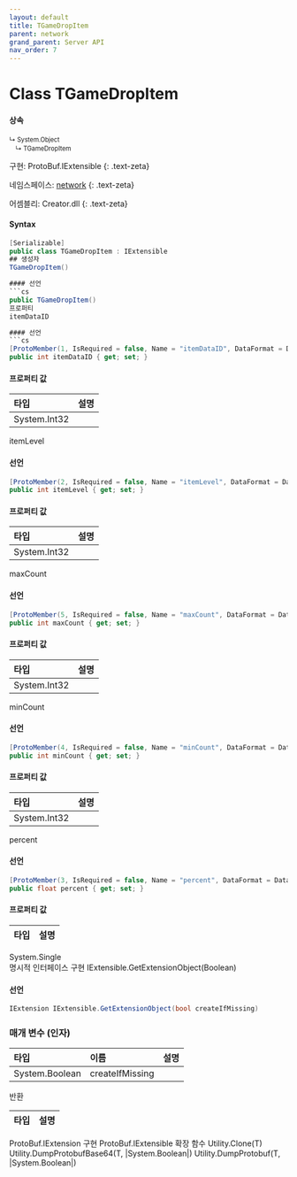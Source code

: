 ```yaml
---
layout: default
title: TGameDropItem
parent: network
grand_parent: Server API
nav_order: 7
---
```


# Class TGameDropItem

#### 상속
<div class="code-example" markdown="1" style = "font-size:0.8em;">
↳ System.Object<br/>
　↳ TGameDropItem
</div>

구현: ProtoBuf.IExtensible
{: .text-zeta}

네임스페이스: [network](../)
{: .text-zeta}

어셈블리: Creator.dll
{: .text-zeta}

#### Syntax
```cs
[Serializable]
public class TGameDropItem : IExtensible
## 생성자
TGameDropItem()

#### 선언
```cs
public TGameDropItem()
프로퍼티
itemDataID

#### 선언
```cs
[ProtoMember(1, IsRequired = false, Name = "itemDataID", DataFormat = DataFormat.TwosComplement)]
public int itemDataID { get; set; }
```
#### 프로퍼티 값

|타입|설명|
|:-|:-|
|System.Int32|	
itemLevel

#### 선언
```cs
[ProtoMember(2, IsRequired = false, Name = "itemLevel", DataFormat = DataFormat.TwosComplement)]
public int itemLevel { get; set; }
```
#### 프로퍼티 값

|타입|설명|
|:-|:-|
|System.Int32|	
maxCount

#### 선언
```cs
[ProtoMember(5, IsRequired = false, Name = "maxCount", DataFormat = DataFormat.TwosComplement)]
public int maxCount { get; set; }
```
#### 프로퍼티 값

|타입|설명|
|:-|:-|
|System.Int32|	
minCount

#### 선언
```cs
[ProtoMember(4, IsRequired = false, Name = "minCount", DataFormat = DataFormat.TwosComplement)]
public int minCount { get; set; }
```
#### 프로퍼티 값

|타입|설명|
|:-|:-|
|System.Int32|	
percent

#### 선언
```cs
[ProtoMember(3, IsRequired = false, Name = "percent", DataFormat = DataFormat.FixedSize)]
public float percent { get; set; }
```
#### 프로퍼티 값

|타입|설명|
|:-|:-|
System.Single	
명시적 인터페이스 구현
IExtensible.GetExtensionObject(Boolean)

#### 선언
```cs
IExtension IExtensible.GetExtensionObject(bool createIfMissing)
```
### 매개 변수 (인자)
|타입|이름|설명|
|:-|:-|:-|
|System.Boolean|	createIfMissing	
반환

|타입|설명|
|:-|:-|
ProtoBuf.IExtension	
구현
ProtoBuf.IExtensible
확장 함수
Utility.Clone<T>(T)
Utility.DumpProtobufBase64<T>(T, |System.Boolean|)
Utility.DumpProtobuf<T>(T, |System.Boolean|)